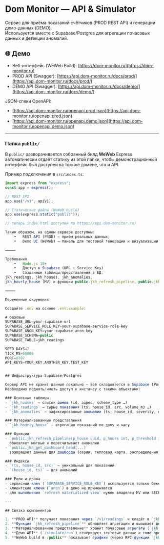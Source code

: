 # Dom Monitor — API & Simulator

Сервис для приёма показаний счётчиков (PROD REST API) и генерации демо-данных (DEMO).  
Используется вместе с Supabase/Postgres для агрегации почасовых данных и детекции аномалий.

## 🌐 Демо

- Веб-интерфейс (WeWeb Build): [https://dom-monitor.ru](https://dom-monitor.ru)  
- PROD API (Swagger): [https://api.dom-monitor.ru/docs/prod/](https://api.dom-monitor.ru/docs/prod/)  
- DEMO API (Swagger): [https://api.dom-monitor.ru/docs/demo/](https://api.dom-monitor.ru/docs/demo/)  

JSON-спеки OpenAPI:  
- [https://api.dom-monitor.ru/openapi.prod.json](https://api.dom-monitor.ru/openapi.prod.json)  
- [https://api.dom-monitor.ru/openapi.demo.json](https://api.dom-monitor.ru/openapi.demo.json)  

---

### Папка `public/`

В `public/` разворачивается собранный билд **WeWeb**
Express автоматически отдаёт статику из этой папки, чтобы демонстрационный интерфейс был доступен на том же домене, что и API.  

Пример подключения в `src/index.ts`:

```ts
import express from "express";
const app = express();

// REST API
app.use("/v1", apiV1);

// Статические файлы (WeWeb build)
app.use(express.static("public"));

// теперь index.html доступен по https://api.dom-monitor.ru/

Таким образом, на одном сервере доступны:
	•	REST API (PROD) — приём реальных данных;
	•	Demo UI (WeWeb) — панель для тестовой генерации и визуализации.

⸻

Требования
	•	Node.js 18+
	•	Доступ к Supabase (URL + Service Key)
	•	Созданные таблицы/представления в БД:
jkh_readings, jkh_houses, jkh_anomalies,
jkh_hourly_house (MV) и функции public.jkh_refresh_pipeline, public.jkh_get_dashboard_head.

⸻

Переменные окружения

Создайте .env на основе .env.example:

# базовые
SUPABASE_URL=your-supabase-url
SUPABASE_SERVICE_ROLE_KEY=your-supabase-service-role-key
SUPABASE_ANON_KEY=your-supabase-anon-key
SUPABASE_SCHEMA=public
SUPABASE_TABLE=jkh_readings

SEED_DAYS=7       
TICK_MS=60000     
PORT=8787
API_KEYS=YOUR_KEY,ANOTHER_KEY,TEST_KEY


## Инфраструктура Supabase/Postgres

Сервер API не хранит данные локально — всё складывается в Supabase (Postgres).  
Необходимо поднять/иметь доступ к инстансу с такими объектами:

### Основные таблицы
- `jkh_houses` — список домов (id, адрес, scheme_type …)
- `jkh_readings` — сырые показания (ts, house_id, src, volume_m3 …)
- `jkh_anomalies` — зафиксированные аномалии (ts, house_id, severity, delta_m3, deviation_pct …)

### Материализованные представления
- `jkh_hourly_house` — агрегация показаний по дому и часу

### Функции
- `public.jkh_refresh_pipeline(p_house uuid, p_hours int, p_threshold int)`  
  обновляет матвью и пересчитывает аномалии
- `public.jkh_get_dashboard_head(...)`  
  возвращает данные для дашборда (серии, тепловая карта, распределения)

### Индексы
- `(ts, house_id, src)` — уникальный для показаний
- `(house_id, ts)` — для аномалий

### Роли и права
- сервисный ключ (`SUPABASE_SERVICE_ROLE_KEY`) используется только бекендом
- клиентские ключи (`anon`) в демо не применяются
- для выполнения `refresh materialized view` нужен владелец MV или SECURITY DEFINER на функции

---

## Связка компонентов

1. **PROD API** получает показания через `/v1/readings` и кладёт в `jkh_readings`.
2. **Функция `jkh_refresh_pipeline`** обновляет агрегации и вызывает детекцию аномалий.
3. **Материализованное представление** хранит почасовые агрегаты (`jkh_hourly_house`).
4. **Демо API** (`/simulate/run`) генерирует тестовые данные и тоже прогоняет пайплайн.
5. **WeWeb build в /public** показывает графики (через RPC-функции `jkh_get_dashboard_head`).
